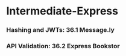 # Intermediate-Express 
### Hashing and JWTs: 36.1 Message.ly 
### API Validation: 36.2 Express Bookstor
